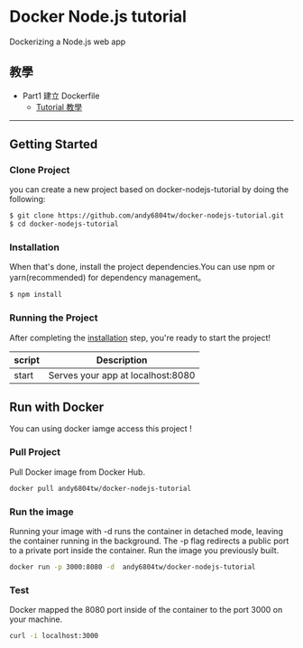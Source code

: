 # Docker Node.js tutorial
Dockerizing a Node.js web app

## 教學
- Part1 建立 Dockerfile
  - [Tutorial 教學](/tutorial/Part1.md)
  
------
## Getting Started
### Clone Project
 you can create a new project based on docker-nodejs-tutorial by doing the following:

```bash
$ git clone https://github.com/andy6804tw/docker-nodejs-tutorial.git
$ cd docker-nodejs-tutorial
```

### Installation
When that's done, install the project dependencies.You can use npm or yarn(recommended) for dependency management。

```bash
$ npm install
```

### Running the Project

After completing the [installation](#installation) step, you're ready to start the project!

| script | Description |
| ------| ------ |
| start | Serves your app at localhost:8080 |


## Run with Docker
You can using docker iamge access this project !

### Pull Project
Pull Docker image from Docker Hub.

```bash
docker pull andy6804tw/docker-nodejs-tutorial
```

### Run the image
Running your image with -d runs the container in detached mode, leaving the container running in the background. The -p flag redirects a public port to a private port inside the container. Run the image you previously built.

```bash
docker run -p 3000:8080 -d  andy6804tw/docker-nodejs-tutorial
```

### Test
Docker mapped the 8080 port inside of the container to the port 3000 on your machine.

```bash
curl -i localhost:3000
```
